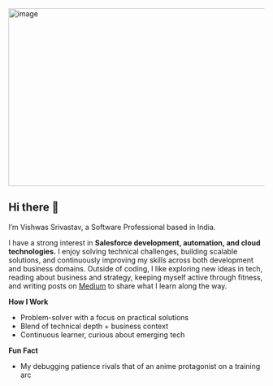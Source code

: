 <img width="1400" height="350" alt="image" src="https://github.com/user-attachments/assets/fa79d04b-5f0c-41bf-b84d-0c6d1a4fafc2" />

## Hi there 👋

I’m Vishwas Srivastav, a Software Professional based in India.

I have a strong interest in **Salesforce development, automation, and cloud technologies.** I enjoy solving technical challenges, building scalable solutions, and continuously improving my skills across both development and business domains.
Outside of coding, I like exploring new ideas in tech, reading about business and strategy, keeping myself active through fitness, and writing posts on [Medium](https://medium.com/@vishwaas) to share what I learn along the way.

**How I Work**
- Problem-solver with a focus on practical solutions
- Blend of technical depth + business context
- Continuous learner, curious about emerging tech

**Fun Fact**
- My debugging patience rivals that of an anime protagonist on a training arc
